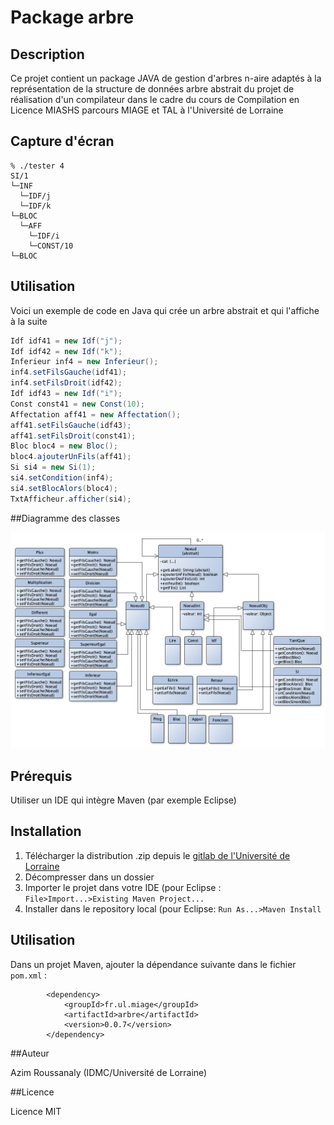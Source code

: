 # Package arbre

## Description

Ce projet contient un package JAVA de gestion d'arbres n-aire 
adaptés à la représentation de la structure de données arbre abstrait
du projet de réalisation d'un compilateur dans le cadre du cours de Compilation
en Licence MIASHS parcours MIAGE et TAL à l'Université de Lorraine

## Capture d'écran
```
% ./tester 4
SI/1
└─INF
  └─IDF/j
  └─IDF/k
└─BLOC
  └─AFF
    └─IDF/i
    └─CONST/10
└─BLOC
```

## Utilisation

Voici un exemple de code en Java qui crée un arbre abstrait et qui l'affiche à la suite

```java
Idf idf41 = new Idf("j");
Idf idf42 = new Idf("k");
Inferieur inf4 = new Inferieur();
inf4.setFilsGauche(idf41);
inf4.setFilsDroit(idf42);
Idf idf43 = new Idf("i");
Const const41 = new Const(10);
Affectation aff41 = new Affectation();
aff41.setFilsGauche(idf43);
aff41.setFilsDroit(const41);
Bloc bloc4 = new Bloc();
bloc4.ajouterUnFils(aff41);
Si si4 = new Si(1);
si4.setCondition(inf4);
si4.setBlocAlors(bloc4);
TxtAfficheur.afficher(si4);
```

##Diagramme des classes

![](arbre.png)

## Prérequis

Utiliser un IDE qui intègre Maven (par exemple Eclipse)

## Installation

1. Télécharger la distribution .zip depuis le [gitlab de l'Université de Lorraine](https://gitlab.univ-lorraine.fr/roussana5/arbre)
2. Décompresser dans un dossier
3. Importer le projet dans votre IDE (pour Eclipse : `File>Import...>Existing Maven Project...`
4. Installer dans le repository local (pour Eclipse: `Run As...>Maven Install`

## Utilisation

Dans un projet Maven, ajouter la dépendance suivante dans le fichier `pom.xml` :

```
		<dependency>
			<groupId>fr.ul.miage</groupId>
			<artifactId>arbre</artifactId>
			<version>0.0.7</version>
		</dependency>

```
##Auteur

Azim Roussanaly (IDMC/Université de Lorraine)

##Licence

Licence MIT